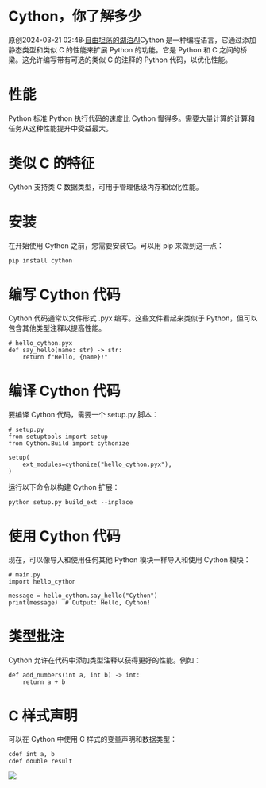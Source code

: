 Cython，你了解多少
============

原创2024-03-21 02:48·[自由坦荡的湖泊AI](/c/user/token/MS4wLjABAAAArRpgwWk9wf-3ldhUGdc70hq5DhtbceoNk-yrMzvKXmc/?source=tuwen_detail)Cython 是一种编程语言，它通过添加静态类型和类似 C 的性能来扩展 Python 的功能。它是 Python 和 C 之间的桥梁。这允许编写带有可选的类似 C 的注释的 Python 代码，以优化性能。

性能
==

Python 标准 Python 执行代码的速度比 Cython 慢得多。需要大量计算的计算和任务从这种性能提升中受益最大。

类似 C 的特征
========

Cython 支持类 C 数据类型，可用于管理低级内存和优化性能。

安装
==

在开始使用 Cython 之前，您需要安装它。可以用 pip 来做到这一点：


```
pip install cython
```
编写 Cython 代码
============

Cython 代码通常以文件形式 .pyx 编写。这些文件看起来类似于 Python，但可以包含其他类型注释以提高性能。


```
# hello_cython.pyx
def say_hello(name: str) -> str:
    return f"Hello, {name}!"
```
编译 Cython 代码
============

要编译 Cython 代码，需要一个 setup.py 脚本：


```
# setup.py
from setuptools import setup
from Cython.Build import cythonize

setup(
    ext_modules=cythonize("hello_cython.pyx"),
)
```
运行以下命令以构建 Cython 扩展：


```
python setup.py build_ext --inplace
```
使用 Cython 代码
============

现在，可以像导入和使用任何其他 Python 模块一样导入和使用 Cython 模块：


```
# main.py
import hello_cython

message = hello_cython.say_hello("Cython")
print(message)  # Output: Hello, Cython!
```
类型批注
====

Cython 允许在代码中添加类型注释以获得更好的性能。例如：


```
def add_numbers(int a, int b) -> int:
    return a + b
```
C 样式声明
======

可以在 Cython 中使用 C 样式的变量声明和数据类型：


```
cdef int a, b
cdef double result
```
  


![](https://p3-sign.toutiaoimg.com/tos-cn-i-axegupay5k/a5828a55b2c64249b728c05116ff5ee3~noop.image?_iz=58558&from=article.pc_detail&lk3s=953192f4&x-expires=1711696538&x-signature=nntMUaBreCyDcRMc02LNw72cqgg%3D)